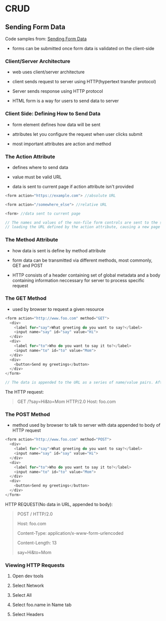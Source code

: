 # **CRUD**


## Sending Form Data

Code samples from: [Sending Form Data](https://developer.mozilla.org/en-US/docs/Learn/HTML/Forms/Sending_and_retrieving_form_data)

* forms can be submitted once form data is validated on the client-side

### Client/Server Architecture

* web uses client/server architecture

* client sends request to server using HTTP(hypertext transfer protocol)

* Server sends response using HTTP protocol

* HTML form is a way for users to send data to server

### Client Side: Defining How to Send Data

* form element defines how data will be sent

* attributes let you configure the request when user clicks submit

* most important attributes are action and method

### The Action Attribute

* defines where to send data

* value must be valid URL

* data is sent to current page if action attribute isn't provided

```javascript
<form action="https://example.com"> //absolute URL

<form action="/somewhere_else"> //relative URL

<form> //data sent to current page

// The names and values of the non-file form controls are sent to the server as name=value pairs joined with ampersands. The action value should be a file // on the server that can handle the incoming data, including ensuring server-side validation. The server then responds, generally handling the data and
// loading the URL defined by the action attribute, causing a new page load (or a refresh of the existing page, if the action points to the same page).
```

### The Method Attribute

* how data is sent is define by method attribute

* form data can be transmitted via different methods, most commonly, GET and POST

* HTTP consists of a header containing set of global metadata and a body containing information neccessary for server to process specific request

### The GET Method

* used by browser to request a given resource

```javascript
<form action="http://www.foo.com" method="GET">
  <div>
    <label for="say">What greeting do you want to say?</label>
    <input name="say" id="say" value="Hi">
  </div>
  <div>
    <label for="to">Who do you want to say it to?</label>
    <input name="to" id="to" value="Mom">
  </div>
  <div>
    <button>Send my greetings</button>
  </div>
</form>

// The data is appended to the URL as a series of name/value pairs. After the URL web address has ended, we include a question mark (?) followed by the    // name/value pairs, each one separated by an ampersand (&). In this case we are passing two pieces of data to the server
```

The HTTP request:

> GET /?say=Hi&to=Mom HTTP/2.0
> Host: foo.com

### The POST Method

* method used by browser to talk to server with data appended to body of HTTP request

```javascript
<form action="http://www.foo.com" method="POST">
  <div>
    <label for="say">What greeting do you want to say?</label>
    <input name="say" id="say" value="Hi">
  </div>
  <div>
    <label for="to">Who do you want to say it to?</label>
    <input name="to" id="to" value="Mom">
  </div>
  <div>
    <button>Send my greetings</button>
  </div>
</form>
```

HTTP REQUEST(No data in URL, appended to body):

> POST / HTTP/2.0
>
> Host: foo.com
>
> Content-Type: application/x-www-form-urlencoded
>
> Content-Length: 13
>
> say=Hi&to=Mom

### Viewing HTTP Requests

1. Open dev tools

1. Select Network

1. Select All

1. Select foo.name in Name tab

1. Select Headers